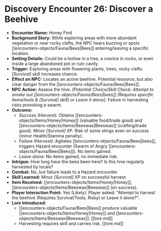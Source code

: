 # Discovery Encounter 26: Discover a Beehive

*   **Encounter Name:** Honey Find
*   **Background Story:** While exploring areas with more abundant vegetation or near rocky clefts, the NPC hears buzzing or spots [[encounters-objects/Fauna/Bees|Bees]] entering/leaving a specific location.
*   **Setting Details:** Could be a hollow in a tree, a crevice in rocks, or even inside a large abandoned pot or ruin cavity.
*   **Trigger:** Exploring areas with flowering plants, trees, rocky clefts. *[Survival]* skill increases chance.
*   **Effect on NPC:** Locates an active beehive. Potential resource, but also clear danger from the [[encounters-objects/Fauna/Bees|Bees]].
*   **NPC Action:** Assess the hive. *[Potential Choice/Skill Check: Attempt to smoke out [[encounters-objects/Fauna/Bees|bees]] (Requires specific items/tools & *[Survival]* skill) or Leave it alone]*. Failure in harvesting risks provoking a swarm.
*   **Outcome:**
    *   *Success (Harvest):* Obtains [[encounters-objects/Items/Honey|Honey]] (valuable food/trade good) and [[encounters-objects/Items/Beeswax|Beeswax]] (crafting/trade good). Minor *[Survival]* XP. Risk of some stings even on success (minor Health/Stamina penalty).
    *   *Failure (Harvest):* Agitates [[encounters-objects/Fauna/Bees|bees]], triggers Hazard encounter (Swarm of Angry [[encounters-objects/Fauna/Bees|Bees]]). No items gained.
    *   *Leave alone:* No items gained, no immediate risk.
*   **Intrigue:** How long have the bees been here? Is this hive regularly harvested by locals?
*   **Combat:** No, but failure leads to a Hazard encounter.
*   **Skill Learned:** Minor *[Survival]* XP on successful harvest.
*   **Item Received:** [[encounters-objects/Items/Honey|Honey]], [[encounters-objects/Items/Beeswax|Beeswax]] (on success).
*   **Player Interaction Point:** Yes (Likely). Player asked: "Attempt to harvest the beehive (Requires Survival/Tools, Risky) or Leave it alone?".
*   **Lore Introduced:**
    *   [[encounters-objects/Fauna/Bees|Bees]] produce valuable [[encounters-objects/Items/Honey|Honey]] and [[encounters-objects/Items/Beeswax|Beeswax]]. \[[lore.md]]
    *   Harvesting requires skill and carries risk. \[[lore.md]] 